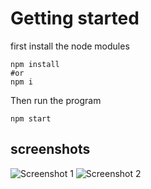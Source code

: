 # Getting started
first install the node modules

```
npm install 
#or 
npm i

```
Then run the program 

```
npm start
```

## screenshots
![Screenshot 1](https://github.com/user-attachments/assets/161aa330-5530-4909-b8f5-dc64c730534a)
![Screenshot 2](https://github.com/user-attachments/assets/dce12872-c6ca-4cea-865c-7273a3a96f6b)

